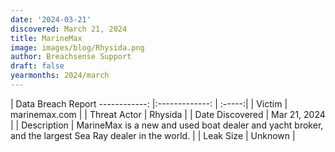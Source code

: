 ```yaml
---
date: '2024-03-21'
discovered: March 21, 2024
title: MarineMax
image: images/blog/Rhysida.png
author: Breachsense Support
draft: false
yearmonths: 2024/march
---
```



| Data Breach Report
------------:     |:-------------:    | :-----:|
| Victim      | marinemax.com      | 
| Threat Actor      | Rhysida      | 
| Date Discovered      | Mar 21, 2024      | 
| Description      | MarineMax is a new and used boat dealer and yacht broker, and the largest Sea Ray dealer in the world.      | 
| Leak Size      | Unknown      | 

